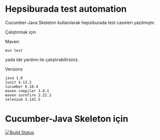 # Hepsiburada test automation

Cucumber-Java Skeleton kullanılarak hepsiburada test caseleri yazılmıştır.

Çalıştırmak için

Maven:

    mvn test

yada ide yardımı ile çalıştırabilirsiniz.

Versions

```
java 1.8
junit 4.13.2
cucumber 6.10.4
maven compiler 3.8.1
maven surefire 2.22.2
selenium 3.141.5
```  

# Cucumber-Java Skeleton için

[![Build Status](https://travis-ci.org/cucumber/cucumber-java-skeleton.svg?branch=main)](https://travis-ci.org/cucumber/cucumber-java-skeleton)